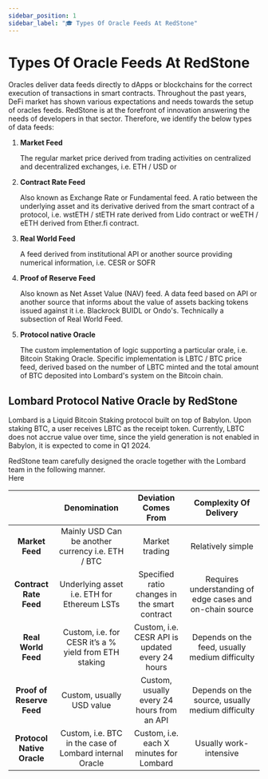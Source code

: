 ```yaml
---
sidebar_position: 1
sidebar_label: "🎓 Types Of Oracle Feeds At RedStone"
---
```


# Types Of Oracle Feeds At RedStone

Oracles deliver data feeds directly to dApps or blockchains for the correct execution of transactions in smart contracts. Throughout the past years, DeFi market has shown various expectations and needs towards the setup of oracles feeds. RedStone is at the forefront of innovation answering the needs of developers in that sector. Therefore, we identify the below types of data feeds:

1. **Market Feed**

   The regular market price derived from trading activities on centralized and decentralized exchanges, i.e. ETH / USD or

1. **Contract Rate Feed**

   Also known as Exchange Rate or Fundamental feed. A ratio between the underlying asset and its derivative derived from the smart contract of a protocol, i.e. wstETH / stETH rate derived from Lido contract or weETH / eETH derived from Ether.fi contract.

1. **Real World Feed**

   A feed derived from institutional API or another source providing numerical information, i.e. CESR or SOFR

1. **Proof of Reserve Feed**

   Also known as Net Asset Value (NAV) feed. A data feed based on API or another source that informs about the value of assets backing tokens issued against it i.e. Blackrock BUIDL or Ondo's. Technically a subsection of Real World Feed.

1. **Protocol native Oracle**

   The custom implementation of logic supporting a particular orale, i.e. Bitcoin Staking Oracle. Specific implementation is LBTC / BTC price feed, derived based on the number of LBTC minted and the total amount of BTC deposited into Lombard's system on the Bitcoin chain.

## Lombard Protocol Native Oracle by RedStone

Lombard is a Liquid Bitcoin Staking protocol built on top of Babylon. Upon staking BTC, a user receives LBTC as the receipt token. Currently, LBTC does not accrue value over time, since the yield generation is not enabled in Babylon, it is expected to come in Q1 2024\.

RedStone team carefully designed the oracle together with the Lombard team in the following manner.  
Here

|                            |                      Denomination                       |              Deviation Comes From               |                  Complexity Of Delivery                  |
| :------------------------: | :-----------------------------------------------------: | :---------------------------------------------: | :------------------------------------------------------: |
|      **Market Feed**       |    Mainly USD Can be another currency i.e. ETH / BTC    |                 Market trading                  |                    Relatively simple                     |
|   **Contract Rate Feed**   |       Underlying asset i.e. ETH for Ethereum LSTs       |  Specified ratio changes in the smart contract  | Requires understanding of edge cases and on-chain source |
|    **Real World Feed**     |  Custom, i.e. for CESR it’s a % yield from ETH staking  | Custom, i.e. CESR API is updated every 24 hours |      Depends on the feed, usually medium difficulty      |
| **Proof of Reserve Feed**  |                Custom, usually USD value                |   Custom, usually every 24 hours from an API    |     Depends on the source, usually medium difficulty     |
| **Protocol Native Oracle** | Custom, i.e. BTC in the case of Lombard internal Oracle |     Custom, i.e. each X minutes for Lombard     |                  Usually work-intensive                  |
